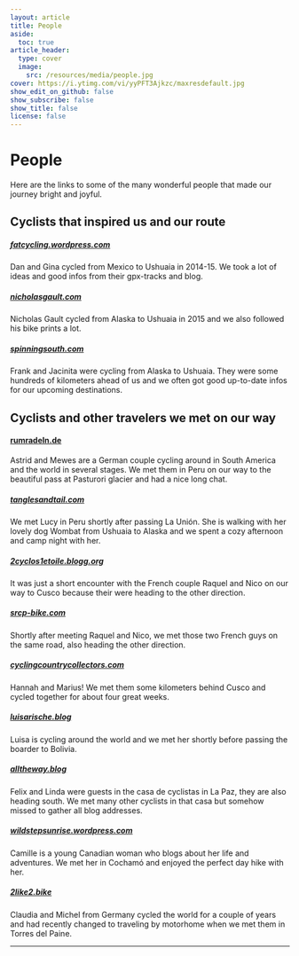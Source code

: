 ```yaml
---
layout: article
title: People
aside:
  toc: true
article_header:
  type: cover
  image:
    src: /resources/media/people.jpg
cover: https://i.ytimg.com/vi/yyPFT3Ajkzc/maxresdefault.jpg
show_edit_on_github: false
show_subscribe: false
show_title: false
license: false
---
```


# People

Here are the links to some of the many wonderful people that made our journey bright and joyful.


## Cyclists that inspired us and our route

##### [fatcycling.wordpress.com](http://www.fatcycling.wordpress.com)
Dan and Gina cycled from Mexico to Ushuaia in 2014-15. We took a lot of ideas and good infos from their gpx-tracks and blog.

##### [nicholasgault.com](http://www.nicholasgault.com)
Nicholas Gault cycled from Alaska to Ushuaia in 2015 and we also followed his bike prints a lot.

##### [spinningsouth.com](http://www.spinningsouth.com)
Frank and Jacinita were cycling from Alaska to Ushuaia. They were some hundreds of kilometers ahead of us and we often got good up-to-date infos for our upcoming destinations.


## Cyclists and other travelers we met on our way

#### [rumradeln.de](http://www.rumradeln.de)
Astrid and Mewes are a German couple cycling around in South America and the world in several stages. We met them in Peru on our way to the beautiful pass at Pasturori glacier and had a nice long chat.

##### [tanglesandtail.com](http://www.tanglesandtail.com)
We met Lucy in Peru shortly after passing La Unión. She is walking with her lovely dog Wombat from Ushuaia to Alaska and we spent a cozy afternoon and camp night with her.

##### [2cyclos1etoile.blogg.org](http://www.2cyclos1etoile.blogg.org)
It was just a short encounter with the French couple Raquel and Nico on our way to Cusco because their were heading to the other direction.

##### [srcp-bike.com](http://www.scrp-bike.com)
Shortly after meeting Raquel and Nico, we met those two French guys on the same road, also heading the other direction.

##### [cyclingcountrycollectors.com](http://www.cyclingcountrycollectors.com)
Hannah and Marius!  We met them some kilometers behind Cusco and cycled together for about four great weeks.

##### [luisarische.blog](http://www.luisarische.blog)
Luisa is cycling around the world and we met her shortly before passing the boarder to Bolivia.

##### [alltheway.blog](http://www.alltheway.blog)
Felix and Linda were guests in the casa de cyclistas in La Paz, they are also heading south. We met many other cyclists in that casa but somehow missed to gather all blog addresses.

##### [wildstepsunrise.wordpress.com](http://www.wildstepsunrise.wordpress.com)
Camille is a young Canadian woman who blogs about her life and adventures. We met her in Cochamó and enjoyed the perfect day hike with her.

##### [2like2.bike](http://www.2like2.bike)
Claudia and Michel from Germany cycled the world for a couple of years and had recently changed to traveling by motorhome when we met them in Torres del Paine. 


***

